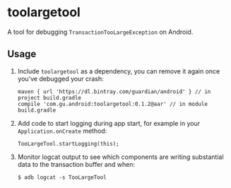 # toolargetool

A tool for debugging `TransactionTooLargeException` on Android.

## Usage

1. Include `toolargetool` as a dependency, you can remove it again once you've debugged your crash:

       maven { url 'https://dl.bintray.com/guardian/android' } // in project build.gradle
       compile 'com.gu.android:toolargetool:0.1.2@aar' // in module build.gradle

2. Add code to start logging during app start, for example in your `Application.onCreate` method:

       TooLargeTool.startLogging(this);

3. Monitor logcat output to see which components are writing substantial data to the transaction
   buffer and when:

       $ adb logcat -s TooLargeTool

